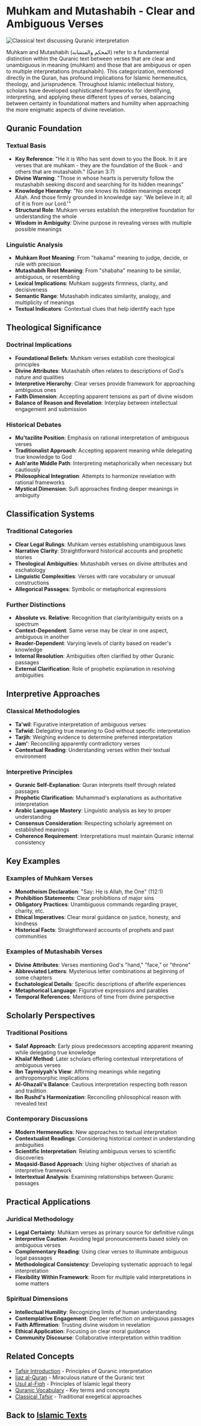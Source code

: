 # Muhkam and Mutashabih - Clear and Ambiguous Verses

![Classical text discussing Quranic interpretation](muhkam_mutashabih_image.jpg)

Muhkam and Mutashabih (المحكم والمتشابه) refer to a fundamental distinction within the Quranic text between verses that are clear and unambiguous in meaning (muhkam) and those that are ambiguous or open to multiple interpretations (mutashabih). This categorization, mentioned directly in the Quran, has profound implications for Islamic hermeneutics, theology, and jurisprudence. Throughout Islamic intellectual history, scholars have developed sophisticated frameworks for identifying, interpreting, and applying these different types of verses, balancing between certainty in foundational matters and humility when approaching the more enigmatic aspects of divine revelation.

## Quranic Foundation

### Textual Basis
- **Key Reference**: "He it is Who has sent down to you the Book. In it are verses that are muhkam - they are the foundation of the Book - and others that are mutashabih." (Quran 3:7)
- **Divine Warning**: "Those in whose hearts is perversity follow the mutashabih seeking discord and searching for its hidden meanings"
- **Knowledge Hierarchy**: "No one knows its hidden meanings except Allah. And those firmly grounded in knowledge say: 'We believe in it; all of it is from our Lord.'"
- **Structural Role**: Muhkam verses establish the interpretive foundation for understanding the whole
- **Wisdom in Ambiguity**: Divine purpose in revealing verses with multiple possible meanings

### Linguistic Analysis
- **Muhkam Root Meaning**: From "hakama" meaning to judge, decide, or rule with precision
- **Mutashabih Root Meaning**: From "shabaha" meaning to be similar, ambiguous, or resembling
- **Lexical Implications**: Muhkam suggests firmness, clarity, and decisiveness
- **Semantic Range**: Mutashabih indicates similarity, analogy, and multiplicity of meanings
- **Textual Indicators**: Contextual clues that help identify each type

## Theological Significance

### Doctrinal Implications
- **Foundational Beliefs**: Muhkam verses establish core theological principles
- **Divine Attributes**: Mutashabih often relates to descriptions of God's nature and qualities
- **Interpretive Hierarchy**: Clear verses provide framework for approaching ambiguous ones
- **Faith Dimension**: Accepting apparent tensions as part of divine wisdom
- **Balance of Reason and Revelation**: Interplay between intellectual engagement and submission

### Historical Debates
- **Mu'tazilite Position**: Emphasis on rational interpretation of ambiguous verses
- **Traditionalist Approach**: Accepting apparent meaning while delegating true knowledge to God
- **Ash'arite Middle Path**: Interpreting metaphorically when necessary but cautiously
- **Philosophical Integration**: Attempts to harmonize revelation with rational frameworks
- **Mystical Dimension**: Sufi approaches finding deeper meanings in ambiguity

## Classification Systems

### Traditional Categories
- **Clear Legal Rulings**: Muhkam verses establishing unambiguous laws
- **Narrative Clarity**: Straightforward historical accounts and prophetic stories
- **Theological Ambiguities**: Mutashabih verses on divine attributes and eschatology
- **Linguistic Complexities**: Verses with rare vocabulary or unusual constructions
- **Allegorical Passages**: Symbolic or metaphorical expressions

### Further Distinctions
- **Absolute vs. Relative**: Recognition that clarity/ambiguity exists on a spectrum
- **Context-Dependent**: Same verse may be clear in one aspect, ambiguous in another
- **Reader-Dependent**: Varying levels of clarity based on reader's knowledge
- **Internal Resolution**: Ambiguities often clarified by other Quranic passages
- **External Clarification**: Role of prophetic explanation in resolving ambiguities

## Interpretive Approaches

### Classical Methodologies
- **Ta'wil**: Figurative interpretation of ambiguous verses
- **Tafwid**: Delegating true meaning to God without specific interpretation
- **Tarjih**: Weighing evidence to determine preferred interpretation
- **Jam'**: Reconciling apparently contradictory verses
- **Contextual Reading**: Understanding verses within their textual environment

### Interpretive Principles
- **Quranic Self-Explanation**: Quran interprets itself through related passages
- **Prophetic Clarification**: Muhammad's explanations as authoritative interpretation
- **Arabic Language Mastery**: Linguistic analysis as key to proper understanding
- **Consensus Consideration**: Respecting scholarly agreement on established meanings
- **Coherence Requirement**: Interpretations must maintain Quranic internal consistency

## Key Examples

### Examples of Muhkam Verses
- **Monotheism Declaration**: "Say: He is Allah, the One" (112:1)
- **Prohibition Statements**: Clear prohibitions of major sins
- **Obligatory Practices**: Unambiguous commands regarding prayer, charity, etc.
- **Ethical Imperatives**: Clear moral guidance on justice, honesty, and kindness
- **Historical Facts**: Straightforward accounts of prophets and past communities

### Examples of Mutashabih Verses
- **Divine Attributes**: Verses mentioning God's "hand," "face," or "throne"
- **Abbreviated Letters**: Mysterious letter combinations at beginning of some chapters
- **Eschatological Details**: Specific descriptions of afterlife experiences
- **Metaphorical Language**: Figurative expressions and parables
- **Temporal References**: Mentions of time from divine perspective

## Scholarly Perspectives

### Traditional Positions
- **Salaf Approach**: Early pious predecessors accepting apparent meaning while delegating true knowledge
- **Khalaf Method**: Later scholars offering contextual interpretations of ambiguous verses
- **Ibn Taymiyyah's View**: Affirming meanings while negating anthropomorphic implications
- **Al-Ghazali's Balance**: Cautious interpretation respecting both reason and tradition
- **Ibn Rushd's Harmonization**: Reconciling philosophical reason with revealed text

### Contemporary Discussions
- **Modern Hermeneutics**: New approaches to textual interpretation
- **Contextualist Readings**: Considering historical context in understanding ambiguities
- **Scientific Interpretation**: Relating ambiguous verses to scientific discoveries
- **Maqasid-Based Approach**: Using higher objectives of shariah as interpretive framework
- **Intertextual Analysis**: Examining relationships between Quranic passages

## Practical Applications

### Juridical Methodology
- **Legal Certainty**: Muhkam verses as primary source for definitive rulings
- **Interpretive Caution**: Avoiding legal pronouncements based solely on ambiguous verses
- **Complementary Reading**: Using clear verses to illuminate ambiguous legal passages
- **Methodological Consistency**: Developing systematic approach to legal interpretation
- **Flexibility Within Framework**: Room for multiple valid interpretations in some matters

### Spiritual Dimensions
- **Intellectual Humility**: Recognizing limits of human understanding
- **Contemplative Engagement**: Deeper reflection on ambiguous passages
- **Faith Affirmation**: Trusting divine wisdom in revelation
- **Ethical Application**: Focusing on clear moral guidance
- **Community Discourse**: Collaborative interpretation within tradition

## Related Concepts

- [Tafsir Introduction](./tafsir_introduction.md) - Principles of Quranic interpretation
- [Ijaz al-Quran](./ijaz.md) - Miraculous nature of the Quranic text
- [Usul al-Fiqh](./usul_al_fiqh.md) - Principles of Islamic legal theory
- [Quranic Vocabulary](./quranic_vocabulary.md) - Key terms and concepts
- [Classical Tafsir](./classical_tafsir.md) - Traditional exegetical approaches

## Back to [Islamic Texts](./README.md)
